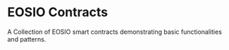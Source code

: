 # EOSIO Contracts

A Collection of EOSIO smart contracts demonstrating basic functionalities and patterns.

